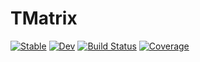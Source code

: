 # TMatrix

[![Stable](https://img.shields.io/badge/docs-stable-blue.svg)](https://lucifer1004.github.io/TMatrix.jl/stable)
[![Dev](https://img.shields.io/badge/docs-dev-blue.svg)](https://lucifer1004.github.io/TMatrix.jl/dev)
[![Build Status](https://github.com/JuliaRemoteSensing/TMatrix.jl/workflows/CI/badge.svg)](https://github.com/JuliaRemoteSensing/TMatrix.jl/actions)
[![Coverage](https://codecov.io/gh/JuliaRemoteSensing/TMatrix.jl/branch/master/graph/badge.svg)](https://codecov.io/gh/JuliaRemoteSensing/TMatrix.jl)
